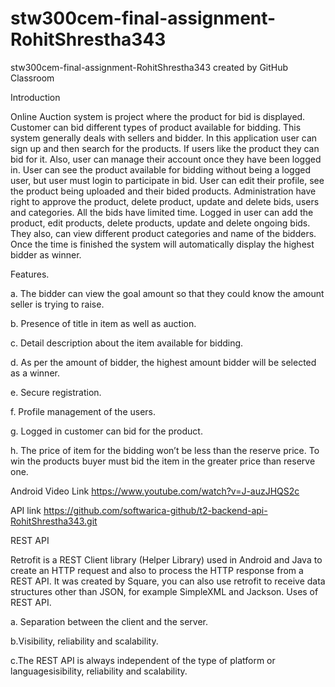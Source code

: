 # stw300cem-final-assignment-RohitShrestha343
stw300cem-final-assignment-RohitShrestha343 created by GitHub Classroom

Introduction

Online Auction system is project where the product for bid is displayed. Customer can bid different types of product available for bidding. This system generally deals with sellers and bidder. In this application user can sign up and then search for the products. If users like the product they can bid for it. Also, user can manage their account once they have been logged in. User can see the product available for bidding without being a logged user, but user must login to participate in bid. User can edit their profile, see the product being uploaded and their bided products. Administration have right to approve the product, delete product, update and delete bids, users and categories. All the bids have limited time. Logged in user can add the product, edit products, delete products, update and delete ongoing bids. They also, can view different product categories and name of the bidders. Once the time is finished the system will automatically display the highest bidder as winner.

Features.

a.	The bidder can view the goal amount so that they could know the amount seller is trying to raise.  

b.	Presence of title in item as well as auction.

c.	Detail description about the item available for bidding.

d.	As per the amount of bidder, the highest amount bidder will be selected as a winner.  

e.	Secure registration.

f.	Profile management of the users. 

g.	 Logged in customer can bid for the product. 

h.	The price of item for the bidding won’t be less than the reserve price. To win the products buyer must bid the item in the greater price than reserve one.

Android Video Link
https://www.youtube.com/watch?v=J-auzJHQS2c

API link
https://github.com/softwarica-github/t2-backend-api-RohitShrestha343.git



REST API

Retrofit is a REST Client library (Helper Library) used in Android and Java to create an HTTP request and also to process the HTTP response from a REST API. It was created by Square, you can also use retrofit to receive data structures other than JSON, for example SimpleXML and Jackson. 
Uses of REST API.

a. Separation between the client and the server.

b.Visibility, reliability and scalability.

c.The REST API is always independent of the type of platform or languagesisibility, reliability and scalability.
